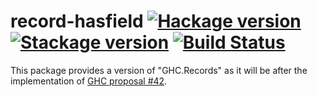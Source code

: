 # record-hasfield [![Hackage version](https://img.shields.io/hackage/v/record-hasfield.svg?label=Hackage)](https://hackage.haskell.org/package/record-hasfield) [![Stackage version](https://www.stackage.org/package/record-hasfield/badge/nightly?label=Stackage)](https://www.stackage.org/package/record-hasfield) [![Build Status](https://img.shields.io/travis/ndmitchell/record-hasfield/master.svg)](https://travis-ci.org/ndmitchell/record-hasfield)

This package provides a version of "GHC.Records" as it will be after the implementation of
[GHC proposal #42](https://github.com/ghc-proposals/ghc-proposals/blob/master/proposals/0042-record-set-field.rst).

